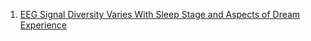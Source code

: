 1. [EEG Signal Diversity Varies With Sleep Stage and Aspects of Dream Experience](https://www.frontiersin.org/articles/10.3389/fpsyg.2021.655884/full)
